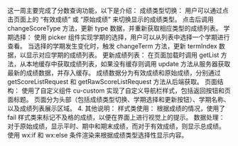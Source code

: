 这一周主要完成了分数查询功能，以下是介绍：
成绩类型切换：
用户可以通过点击页面上的 “有效成绩” 或 “原始成绩” 来切换显示的成绩类型。
点击后调用 changeScoreType 方法，更新 type 数据，并重新获取相应类型的成绩列表。
学期选择：
使用 picker 组件实现学期的选择，用户可以从列表中选择一个学期进行查看。
当选择的学期发生变化时，触发 changeTerm 方法，更新 termIndex 数据，以显示对应学期的成绩列表。
更新成绩列表：
在页面加载时调用 getList 方法，从本地缓存中获取成绩列表，如果没有缓存则调用 update 方法从服务器获取最新的成绩数据，并存入缓存。
成绩数据分为有效成绩和原始成绩，分别通过 getScoreListRequest 和 getRawScoreListRequest 方法从后端获取。
页面结构：
使用了自定义组件 cu-custom 实现了自定义导航栏样式，包括返回按钮和页面标题。
页面分为头部（包括成绩类型切换、学期选择和更新按钮）、学期名称、以及成绩列表展示区域。
4. 其他说明：
样式类使用：
根据成绩的情况，使用了 fail 样式类来标记不及格的成绩，以便在界面上进行视觉上的提示。
数据处理：
对于原始成绩，显示平时、期中和期末成绩，而对于有效成绩，则显示总成绩。
使用 wx:if 和 wx:else 条件渲染来根据成绩类型选择性显示内容。
